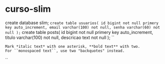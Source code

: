# curso-slim

create database slim;
``
create table usuarios(
id bigint not null primery key auto_increment,
email varchar(100) not null,
senha varchar(60) not null
);
``
create table posts(
id bigint not null primery key auto_increment,
titulo varchar(100) not null,
descricao text not null
);
``

    Mark *italic text* with one asterisk, **bold text** with two.
    For ``monospaced text``, use two "backquotes" instead.
``
